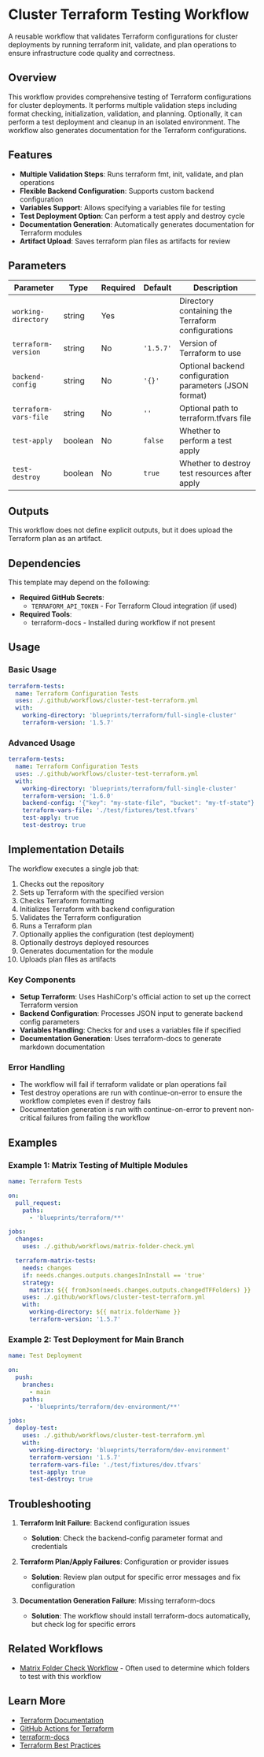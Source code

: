 # Cluster Terraform Testing Workflow

A reusable workflow that validates Terraform configurations for cluster deployments by running terraform init, validate, and plan operations to ensure infrastructure code quality and correctness.

## Overview

This workflow provides comprehensive testing of Terraform configurations for cluster deployments. It performs multiple validation steps including format checking, initialization, validation, and planning. Optionally, it can perform a test deployment and cleanup in an isolated environment. The workflow also generates documentation for the Terraform configurations.

## Features

- **Multiple Validation Steps**: Runs terraform fmt, init, validate, and plan operations
- **Flexible Backend Configuration**: Supports custom backend configuration
- **Variables Support**: Allows specifying a variables file for testing
- **Test Deployment Option**: Can perform a test apply and destroy cycle
- **Documentation Generation**: Automatically generates documentation for Terraform modules
- **Artifact Upload**: Saves terraform plan files as artifacts for review

## Parameters

| Parameter             | Type    | Required | Default   | Description                                             |
|-----------------------|---------|----------|-----------|---------------------------------------------------------|
| `working-directory`   | string  | Yes      |           | Directory containing the Terraform configurations       |
| `terraform-version`   | string  | No       | `'1.5.7'` | Version of Terraform to use                             |
| `backend-config`      | string  | No       | `'{}'`    | Optional backend configuration parameters (JSON format) |
| `terraform-vars-file` | string  | No       | `''`      | Optional path to terraform.tfvars file                  |
| `test-apply`          | boolean | No       | `false`   | Whether to perform a test apply                         |
| `test-destroy`        | boolean | No       | `true`    | Whether to destroy test resources after apply           |

## Outputs

This workflow does not define explicit outputs, but it does upload the Terraform plan as an artifact.

## Dependencies

This template may depend on the following:

- **Required GitHub Secrets**:
  - `TERRAFORM_API_TOKEN` - For Terraform Cloud integration (if used)
- **Required Tools**:
  - terraform-docs - Installed during workflow if not present

## Usage

### Basic Usage

```yaml
terraform-tests:
  name: Terraform Configuration Tests
  uses: ./.github/workflows/cluster-test-terraform.yml
  with:
    working-directory: 'blueprints/terraform/full-single-cluster'
    terraform-version: '1.5.7'
```

### Advanced Usage

```yaml
terraform-tests:
  name: Terraform Configuration Tests
  uses: ./.github/workflows/cluster-test-terraform.yml
  with:
    working-directory: 'blueprints/terraform/full-single-cluster'
    terraform-version: '1.6.0'
    backend-config: '{"key": "my-state-file", "bucket": "my-tf-state"}'
    terraform-vars-file: './test/fixtures/test.tfvars'
    test-apply: true
    test-destroy: true
```

## Implementation Details

The workflow executes a single job that:

1. Checks out the repository
2. Sets up Terraform with the specified version
3. Checks Terraform formatting
4. Initializes Terraform with backend configuration
5. Validates the Terraform configuration
6. Runs a Terraform plan
7. Optionally applies the configuration (test deployment)
8. Optionally destroys deployed resources
9. Generates documentation for the module
10. Uploads plan files as artifacts

### Key Components

- **Setup Terraform**: Uses HashiCorp's official action to set up the correct Terraform version
- **Backend Configuration**: Processes JSON input to generate backend config parameters
- **Variables Handling**: Checks for and uses a variables file if specified
- **Documentation Generation**: Uses terraform-docs to generate markdown documentation

### Error Handling

- The workflow will fail if terraform validate or plan operations fail
- Test destroy operations are run with continue-on-error to ensure the workflow completes even if destroy fails
- Documentation generation is run with continue-on-error to prevent non-critical failures from failing the workflow

## Examples

### Example 1: Matrix Testing of Multiple Modules

```yaml
name: Terraform Tests

on:
  pull_request:
    paths:
      - 'blueprints/terraform/**'

jobs:
  changes:
    uses: ./.github/workflows/matrix-folder-check.yml

  terraform-matrix-tests:
    needs: changes
    if: needs.changes.outputs.changesInInstall == 'true'
    strategy:
      matrix: ${{ fromJson(needs.changes.outputs.changedTFFolders) }}
    uses: ./.github/workflows/cluster-test-terraform.yml
    with:
      working-directory: ${{ matrix.folderName }}
      terraform-version: '1.5.7'
```

### Example 2: Test Deployment for Main Branch

```yaml
name: Test Deployment

on:
  push:
    branches:
      - main
    paths:
      - 'blueprints/terraform/dev-environment/**'

jobs:
  deploy-test:
    uses: ./.github/workflows/cluster-test-terraform.yml
    with:
      working-directory: 'blueprints/terraform/dev-environment'
      terraform-version: '1.5.7'
      terraform-vars-file: './test/fixtures/dev.tfvars'
      test-apply: true
      test-destroy: true
```

## Troubleshooting

1. **Terraform Init Failure**: Backend configuration issues
   - **Solution**: Check the backend-config parameter format and credentials

2. **Terraform Plan/Apply Failures**: Configuration or provider issues
   - **Solution**: Review plan output for specific error messages and fix configuration

3. **Documentation Generation Failure**: Missing terraform-docs
   - **Solution**: The workflow should install terraform-docs automatically, but check log for specific errors

## Related Workflows

- [Matrix Folder Check Workflow](./matrix-folder-check.md) - Often used to determine which folders to test with this workflow

## Learn More

- [Terraform Documentation](https://www.terraform.io/docs)
- [GitHub Actions for Terraform](https://github.com/hashicorp/setup-terraform)
- [terraform-docs](https://terraform-docs.io/)
- [Terraform Best Practices](https://www.terraform-best-practices.com/)
